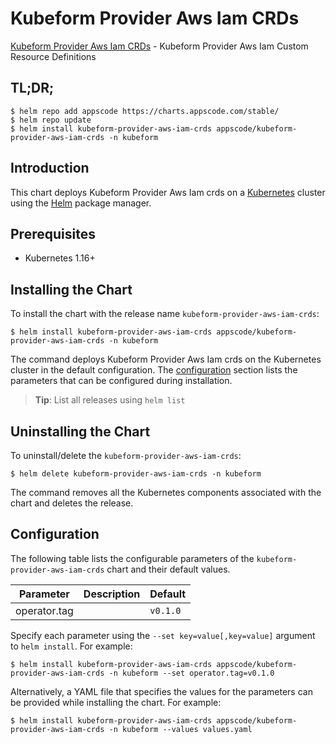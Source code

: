 # Kubeform Provider Aws Iam CRDs

[Kubeform Provider Aws Iam CRDs](https://github.com/kubeform) - Kubeform Provider Aws Iam Custom Resource Definitions

## TL;DR;

```console
$ helm repo add appscode https://charts.appscode.com/stable/
$ helm repo update
$ helm install kubeform-provider-aws-iam-crds appscode/kubeform-provider-aws-iam-crds -n kubeform
```

## Introduction

This chart deploys Kubeform Provider Aws Iam crds on a [Kubernetes](http://kubernetes.io) cluster using the [Helm](https://helm.sh) package manager.

## Prerequisites

- Kubernetes 1.16+

## Installing the Chart

To install the chart with the release name `kubeform-provider-aws-iam-crds`:

```console
$ helm install kubeform-provider-aws-iam-crds appscode/kubeform-provider-aws-iam-crds -n kubeform
```

The command deploys Kubeform Provider Aws Iam crds on the Kubernetes cluster in the default configuration. The [configuration](#configuration) section lists the parameters that can be configured during installation.

> **Tip**: List all releases using `helm list`

## Uninstalling the Chart

To uninstall/delete the `kubeform-provider-aws-iam-crds`:

```console
$ helm delete kubeform-provider-aws-iam-crds -n kubeform
```

The command removes all the Kubernetes components associated with the chart and deletes the release.

## Configuration

The following table lists the configurable parameters of the `kubeform-provider-aws-iam-crds` chart and their default values.

|  Parameter   | Description | Default  |
|--------------|-------------|----------|
| operator.tag |             | `v0.1.0` |


Specify each parameter using the `--set key=value[,key=value]` argument to `helm install`. For example:

```console
$ helm install kubeform-provider-aws-iam-crds appscode/kubeform-provider-aws-iam-crds -n kubeform --set operator.tag=v0.1.0
```

Alternatively, a YAML file that specifies the values for the parameters can be provided while
installing the chart. For example:

```console
$ helm install kubeform-provider-aws-iam-crds appscode/kubeform-provider-aws-iam-crds -n kubeform --values values.yaml
```
